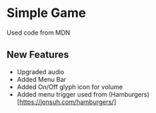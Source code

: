 # Simple Game
Used code from MDN
## New Features
 - Upgraded audio
 - Added Menu Bar
 - Added On/Off glyph icon for volume
 - Added menu trigger used from (Hamburgers)[https://jonsuh.com/hamburgers/]
